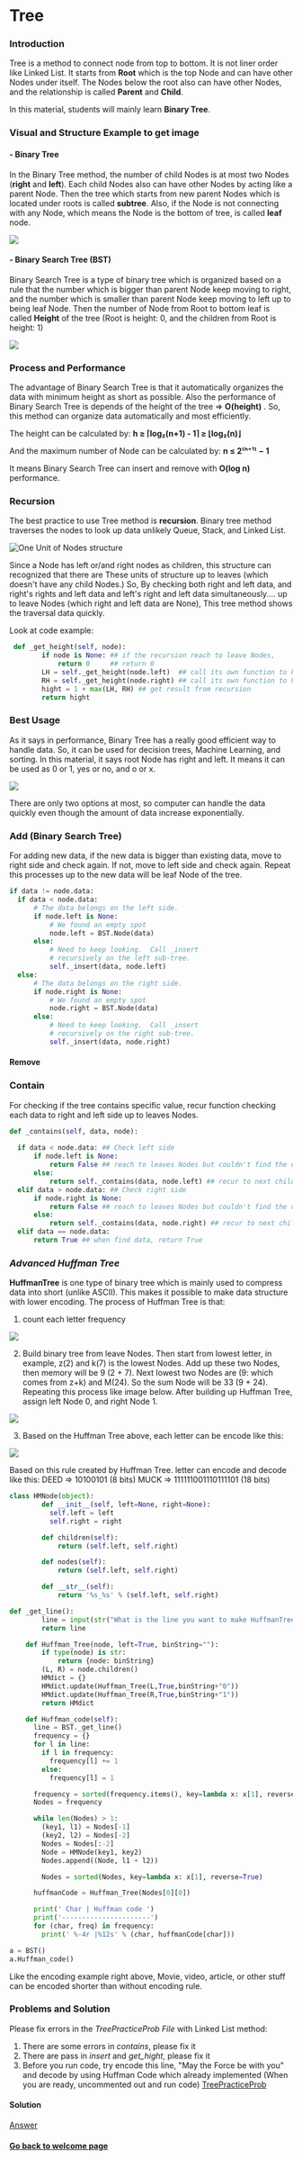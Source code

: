 # Tree

### Introduction
Tree is a method to connect node from top to bottom. It is not liner order like Linked List. It starts from  __Root__ which is the top Node and can have other Nodes under itself. The Nodes below the root also can have other Nodes, and the relationship is called __Parent__ and __Child__.

In this material, students will mainly learn __Binary Tree__.
### Visual and Structure Example to get image
#### - Binary Tree
In the Binary Tree method, the number of child Nodes is at most two Nodes (__right__ and __left__). Each child Nodes also can have other Nodes by acting like a parent Node. Then the tree which starts from new parent Nodes which is located under roots is called __subtree__. Also, if the Node is not connecting with any Node, which means the Node is the bottom of tree, is called __leaf__ node.

![](Assets/Tree/TreeExample.png)

#### - Binary Search Tree (BST)
Binary Search Tree is a type of binary tree which is organized based on a rule that the number which is bigger than parent Node keep moving to right, and the number which is smaller than parent Node keep moving to left up to being leaf Node.
Then the number of Node from Root to bottom leaf is called __Height__ of the tree (Root is height: 0, and the children from Root is height: 1)

![](Assets/Tree/BSTExample.png)

### Process and Performance
The advantage of Binary Search Tree is that it automatically organizes the data with minimum height as short as possible. Also the performance of Binary Search Tree is depends of the height of the tree => __O(height)__ . So, this method can organize data automatically and most efficiently. 

The height can be calculated by:
__h ≥ ⌈log₂(n+1) - 1⌉ ≥ ⌊log₂(n)⌋__

And the maximum number of Node can be calculated by:
__n ≤ 2⁽ʰ⁺¹⁾ − 1__

It means Binary Search Tree can insert and remove with __O(log n)__ performance.

### Recursion
The best practice to use Tree method is __recursion__. Binary tree method traverses the nodes to look up data unlikely Queue, Stack, and Linked List. 

![One Unit of Nodes structure](Assets/Tree/Unit.png)

Since a Node has left or/and right nodes as children, this structure can recognized that there are These units of structure up to leaves (which doesn't have any child Nodes.) So, By checking both right and left data, and right's rights and left data and left's right and left data simultaneously.... up to leave Nodes (which right and left data are None), This tree method shows the traversal data quickly.

Look at code example:
```python
 def _get_height(self, node):
        if node is None: ## if the recursion reach to leave Nodes,
            return 0     ## return 0
        LH = self._get_height(node.left)  ## call its own function to keep looking up left Nodes
        RH = self._get_height(node.right) ## call its own function to keep looking up right Nodes
        hight = 1 + max(LH, RH) ## get result from recursion
        return hight
```
### Best Usage
As it says in performance, Binary Tree has a really good efficient way to handle data. So, it can be used for decision trees, Machine Learning, and sorting. In this material, it says root Node has right and left. It means it can be used as 0 or 1, yes or no, and o or x. 

![](Assets/Tree/BestUsage.png)

There are only two options at most, so computer can handle the data quickly even though the amount of data increase exponentially.

### Add  (Binary Search Tree)
For adding new data, if the new data is bigger than existing data, move to right side and check again. If not, move to left side and check again. Repeat this processes up to the new data will be leaf Node of the tree.
```python
if data != node.data:
  if data < node.data:
      # The data belongs on the left side.
      if node.left is None:
          # We found an empty spot
          node.left = BST.Node(data)
      else:
          # Need to keep looking.  Call _insert
          # recursively on the left sub-tree.
          self._insert(data, node.left)
  else:
      # The data belongs on the right side.
      if node.right is None:
          # We found an empty spot
          node.right = BST.Node(data)
      else:
          # Need to keep looking.  Call _insert
          # recursively on the right sub-tree.
          self._insert(data, node.right)
```
#### Remove
### Contain
For checking if the tree contains specific value, recur function checking each data to right and left side up to leaves Nodes. 
```python
def _contains(self, data, node):
  
  if data < node.data: ## Check left side
      if node.left is None:
          return False ## reach to leaves Nodes but couldn't find the data
      else:
          return self._contains(data, node.left) ## recur to next children Nodes
  elif data > node.data: ## Check right side
      if node.right is None:
          return False ## reach to leaves Nodes but couldn't find the data
      else:
          return self._contains(data, node.right) ## recur to next children Nodes
  elif data == node.data:
      return True ## when find data, return True

```


### _Advanced Huffman Tree_
__HuffmanTree__ is one type of binary tree which is mainly used to compress data into short (unlike ASCII). This makes it possible to make data structure with lower encoding. 
The process of Huffman Tree is that:
1. count each letter frequency

![](Assets/Tree/HTFreqTable.png)

2. Build binary tree from leave Nodes. Then start from lowest letter, in example, z(2) and k(7) is the lowest Nodes. Add up these two Nodes, then memory will be 9 (2 + 7). Next lowest two Nodes are (9: which comes from z+k) and M(24). So the sum Node will be 33 (9 + 24). Repeating this process like image below.
After building up Huffman Tree, assign left Node 0, and right Node 1.

![](Assets/Tree/HuffmanTree.png)

3. Based on the Huffman Tree above, each letter can be encode like this:

![](Assets/Tree/HTencode.png)

Based on this rule created by Huffman Tree. letter can encode and decode like this:
DEED => 10100101 (8 bits)
MUCK => 111111001110111101 (18 bits)

```python
class HMNode(object):
        def __init__(self, left=None, right=None):
          self.left = left
          self.right = right

        def children(self):
            return (self.left, self.right)

        def nodes(self):
            return (self.left, self.right)

        def __str__(self):
            return '%s_%s' % (self.left, self.right)

def _get_line():
        line = input(str("What is the line you want to make HuffmanTree?: "))
        return line

    def Huffman_Tree(node, left=True, binString=""):
        if type(node) is str:
            return {node: binString}
        (L, R) = node.children()
        HMdict = {}
        HMdict.update(Huffman_Tree(L,True,binString+"0"))
        HMdict.update(Huffman_Tree(R,True,binString+"1"))
        return HMdict

    def Huffman_code(self):
      line = BST._get_line()
      frequency = {}
      for l in line:
        if l in frequency:
          frequency[l] += 1
        else:
          frequency[l] = 1

      frequency = sorted(frequency.items(), key=lambda x: x[1], reverse=True) 
      Nodes = frequency

      while len(Nodes) > 1:
        (key1, l1) = Nodes[-1]
        (key2, l2) = Nodes[-2]
        Nodes = Nodes[:-2]
        Node = HMNode(key1, key2)
        Nodes.append((Node, l1 + l2))

        Nodes = sorted(Nodes, key=lambda x: x[1], reverse=True)

      huffmanCode = Huffman_Tree(Nodes[0][0])

      print(' Char | Huffman code ')
      print('----------------------')
      for (char, freq) in frequency:
        print(' %-4r |%12s' % (char, huffmanCode[char]))

a = BST()
a.Huffman_code()
```

Like the encoding example right above, Movie, video, article, or other stuff can be encoded shorter than without encoding rule.
### Problems and Solution
Please fix errors in the _TreePracticeProb File_ with Linked List method:
1. There are some errors in  _contains_, please fix it
2. There are pass  in _insert_ and _get_hight_, please fix it
3. Before you run code, try encode this line, "May the Force be with you" and decode by using Huffman Code which already implemented
(When you are ready, uncommented out and run code)
[TreePracticeProb](Python/Tree/Problem.py)

#### Solution

[Answer](Python/Tree/Solution.py)

#### [Go back to welcome page](0-welcome.md)